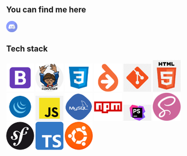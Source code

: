 


</p><h2>You can find me here</h2>
<p float="left">
<img src="data/icons/discord.png" width="30px;"></p>



<h2>Tech stack</h2>
<p float="left">    <img src="data/bootstrap.png" 	width="75px;">    <img src="data/composer.png" 	width="75px;">     <img src="data/css.png" 		width="75px;">    <img src="data/doctrine.png" 	width="75px;">    <img src="data/github.png" 		width="75px;">    <img src="data/html.png" 		width="75px;">    <img src="data/jquery.png" 		width="75px;">    <img src="data/js.png" 			width="75px;">    <img src="data/mysql.png" 		width="75px;">    <img src="data/npm.png" 		width="75px;">    <img src="data/phpstorm.png" 	width="75px;">    <img src="data/scss.png" 		width="75px;">    <img src="data/symfony.png" 	width="75px;">    <img src="data/ts.png" 			width="75px;">    <img src="data/ubuntu.png" 		width="75px;"></p>
